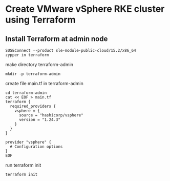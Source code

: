 # Create VMware vSphere RKE cluster using Terraform

## Install Terraform at admin node
```
SUSEConnect --product sle-module-public-cloud/15.2/x86_64
zypper in terraform
```

make directory terraform-admin

```
mkdir -p terraform-admin
```

create file main.tf in terraform-admin

```
cd terraform-admin
cat << EOF > main.tf
terraform {
  required_providers {
    vsphere = {
      source = "hashicorp/vsphere"
      version = "1.24.3"
    }
  }
}

provider "vsphere" {
  # Configuration options
}
EOF
```
run terraform init
```
terraform init
```


